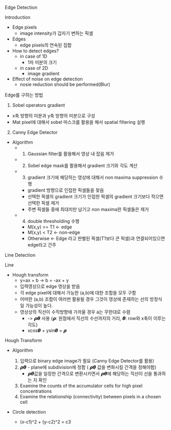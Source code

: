 Edge Detection

Introduction
* Edge pixels
    * image intensity가 갑자기 변하는 픽셀
* Edges
    * edge pixels의 연속된 집합
* How to detect edges? 
    * in case of 1D
        * 1차 미분의 크기
    * in case of 2D
        * image gradient
* Effect of noise on edge detection
    * nosie reduction should be performed(Blur)


Edge를 구하는 방법
1. Sobel operators
 gradient
* x축 방향의 미분과 y축 방향의 미분으로 구성
* Mat pixel에 대해서 sobel 마스크를 활용을 해서 spatial filtering 실행


2. Canny Edge Detector
* Algorithm
    * 1. Gaussian filter를 활용해서 영상 내 잡음 제거
    * 2. Sobel edge mask를 활용해서 gradient 크기와 각도 계산
    * 3. gradient 크기에 해당하는 영상에 대해서 non maxima suppression 수행
        * gradient 방향으로 인접한 픽셀들을 찾음
        * 선택한 픽셀의 gradient 크기가 인접한 픽셀의 gradient 크기보다 작으면 선택한 픽셀 제거
        * 주변 픽셀들 중에 최대치만 남기고 non maxima한 픽셀들은 제거
    * 4. double thresholding 수행
        * M(x,y) >= T1 <- edge
        * M(x,y) < T2 <- non-edge
        * Otherwise <- Edge 라고 판별된 픽셀(T1보다 큰 픽셀)과 연결되어있으면 edge라고 간주



Line Detection

Line
* Hough transform
    * y=ax + b -> b = -ax + y
    * 입력영상으로 edge 영상을 받음
    * 각 edge pixel에 대해서 가능한 (a,b)에 대한 조합을 모두 구함
    * 어떠한 (a,b) 조합이 여러번 활용될 경우 그것이 영상에 존재하는 선의 방정식일 가능성이 높다.
    * 영상상의 직선이 수직방향에 가까울 경우 a는 무한대로 수렴
        * -> 𝞺𝞱 사용 (𝞺: 원점에서 직선의 수선까지의 거리, 𝞱: row와 x축이 이루는 각도)
        * xcos𝞱  + ysin𝞱  = 𝞺

Hough Transform
* Algorithm
	1. 입력으로 binary edge image가 필요 (Canny Edge Detector를 활용)
	2. 𝞺𝞱 - plane에 subdivision에 정함 ( 𝞺𝞱 값을 변화시킬 간격을 정해야함)
		* 𝞺𝞱값을 일정한 간격으로 변환시키면서 𝞺𝞱에 해당하는 직선이 선을 통과하는 지 확인
	3. Examine the counts of the accumulator cells for high pixel concentrations
	4. Examine the relationship (connectivity) between pixels in a chosen cell

* Circle detection
    * (x-c1)^2 + (y-c2)^2 = c3
